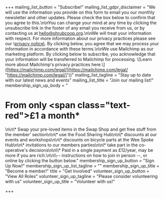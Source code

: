 +++
mailing_list_button = "Subscribe!"
mailing_list_gdpr_disclaimer = "We will use the information you provide on this form to email you our monthly newsletter and other updates. Please check the box below to confirm that you agree to this.\n\nYou can change your mind at any time by clicking the unsubscribe link in the footer of any email you receive from us, or by contacting us at hello@shrubcoop.org.\n\nWe will treat your information with respect. For more information about our privacy practices please see our \\[privacy notice\\](http://localhost:1313/privacy). By clicking below, you agree that we may process your information in accordance with these terms.\n\nWe use Mailchimp as our marketing platform. By clicking below to subscribe, you acknowledge that your information will be transferred to Mailchimp for processing. \\[Learn more about Mailchimp's privacy practices here.\\]([https://mailchimp.com/legal/](https://mailchimp.com/legal/ \"https://mailchimp.com/legal/\"))"
mailing_list_tagline = "Stay up to date with our latest news and events"
mailing_list_title = "Join our mailing list!"
membership_sign_up_body = "<h1>From only <span class=\"text-red\">£1</span> a month*</h1>\n\n\\* Swap your pre-loved items in the Swap Shop and get free stuff from the member' section\n\n\\* use the Food Sharing Hub\n\n\\* discounts at our events and workshops\n\n\\* discounts on bicycle parts at the Wee Spoke Hub\n\n\\* invitations to our members parties\n\n\\* take part in the co-operative's decisions\n\n\\\\* Paid in a single payment as £12/year, may be more if you are rich.\n\n\\\\-- instructions on how to join in person --, or online by clicking the button below."
membership_sign_up_button = "Sign Up Now!"
membership_sign_up_list_tagline = ""
membership_sign_up_title = "Become a member!"
title = "Get Involved"
volunteer_sign_up_button = "View All Roles"
volunteer_sign_up_tagline = "Please consider volunteering with us"
volunteer_sign_up_title = "Volunteer with us!"

+++

